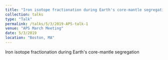 ```yaml
---
title: "Iron isotope fractionation during Earth's core-mantle segregation"
collection: talks
type: "Talk"
permalink: /talks/5/3/2019-APS-talk-1
venue: "APS March Meeting"
date: 5/3/2019
location: "Boston, MA"
---
```


Iron isotope fractionation during Earth&apos;s core-mantle segregation

